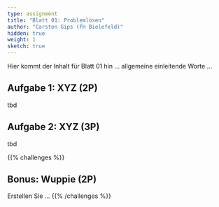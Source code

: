 ```yaml
---
type: assignment
title: "Blatt 01: Problemlösen"
author: "Carsten Gips (FH Bielefeld)"
hidden: true
weight: 1
sketch: true
---
```



Hier kommt der Inhalt für Blatt 01 hin ... allgemeine einleitende Worte ...

## Aufgabe 1: XYZ (2P)

tbd

## Aufgabe 2: XYZ (3P)

tbd



{{% challenges %}}
## Bonus: Wuppie (2P)
Erstellen Sie ...
{{% /challenges %}}
